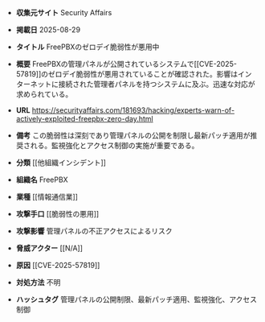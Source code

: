 - **収集元サイト**
Security Affairs

- **掲載日**
2025-08-29

- **タイトル**
FreePBXのゼロデイ脆弱性が悪用中

- **概要**
FreePBXの管理パネルが公開されているシステムで[[CVE-2025-57819]]のゼロデイ脆弱性が悪用されていることが確認された。影響はインターネットに接続された管理者パネルを持つシステムに及ぶ。迅速な対応が求められている。

- **URL**
https://securityaffairs.com/181693/hacking/experts-warn-of-actively-exploited-freepbx-zero-day.html

- **備考**
この脆弱性は深刻であり管理パネルの公開を制限し最新パッチ適用が推奨される。監視強化とアクセス制御の実施が重要である。

- **分類**
[[他組織インシデント]]

- **組織名**
FreePBX

- **業種**
[[情報通信業]]

- **攻撃手口**
[[脆弱性の悪用]]

- **攻撃影響**
管理パネルの不正アクセスによるリスク

- **脅威アクター**
[[N/A]]

- **原因**
[[CVE-2025-57819]]

- **対処方法**
不明

- **ハッシュタグ**
管理パネルの公開制限、最新パッチ適用、監視強化、アクセス制御
